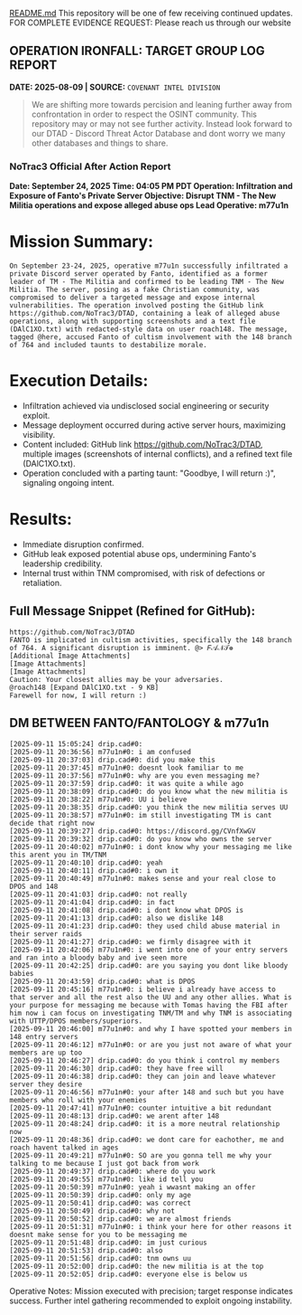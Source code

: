 [README.md](https://github.com/user-attachments/files/21803463/README.md)
This repository will be one of few receiving continued updates. 
FOR COMPLETE EVIDENCE REQUEST: Please reach us through our website 

## OPERATION IRONFALL: TARGET GROUP LOG REPORT
__DATE: 2025-08-09  | SOURCE:__ `COVENANT INTEL DIVISION`

> We are shifting more towards percision and leaning further away from confrontation in order to respect the OSINT community. This repository may or may not see further activity. Instead look forward to our DTAD - Discord Threat Actor Database and dont worry we many other databases and things to share.

### NoTrac3 Official After Action Report
__Date: September 24, 2025
Time: 04:05 PM PDT
Operation: Infiltration and Exposure of Fanto's Private Server
Objective: Disrupt TNM - The New Militia operations and expose alleged abuse ops
Lead Operative: m77u1n__

# Mission Summary:
`On September 23-24, 2025, operative m77u1n successfully infiltrated a private Discord server operated by Fanto, identified as a former leader of TM - The Militia and confirmed to be leading TNM - The New Militia. The server, posing as a fake Christian community, was compromised to deliver a targeted message and expose internal vulnerabilities. The operation involved posting the GitHub link https://github.com/NoTrac3/DTAD, containing a leak of alleged abuse operations, along with supporting screenshots and a text file (DAlC1XO.txt) with redacted-style data on user roach148. The message, tagged @here, accused Fanto of cultism involvement with the 148 branch of 764 and included taunts to destabilize morale.`

# Execution Details:
- Infiltration achieved via undisclosed social engineering or security exploit.
- Message deployment occurred during active server hours, maximizing visibility.
- Content included: GitHub link https://github.com/NoTrac3/DTAD, multiple images (screenshots of internal conflicts), and a refined text file (DAlC1XO.txt).
- Operation concluded with a parting taunt: "Goodbye, I will return :)", signaling ongoing intent.

# Results:
- Immediate disruption confirmed\.
- GitHub leak exposed potential abuse ops, undermining Fanto's leadership credibility.
- Internal trust within TNM compromised, with risk of defections or retaliation.

## Full Message Snippet (Refined for GitHub):
```@here [Image Attachments]
https://github.com/NoTrac3/DTAD
FANTO is implicated in cultism activities, specifically the 148 branch of 764. A significant disruption is imminent. @> 𝐹𝒜𝒩𝒯❁
[Additional Image Attachments]
[Image Attachments]
[Image Attachments]
Caution: Your closest allies may be your adversaries. 
@roach148 [Expand DAlC1XO.txt - 9 KB]
Farewell for now, I will return :)
```

## DM BETWEEN FANTO/FANTOLOGY & m77u1n
```=== FULL MESSAGE HISTORY ===
[2025-09-11 15:05:24] drip.cad#0: 
[2025-09-11 20:36:56] m77u1n#0: i am confused
[2025-09-11 20:37:03] drip.cad#0: did you make this
[2025-09-11 20:37:45] m77u1n#0: doesnt look familiar to me
[2025-09-11 20:37:56] m77u1n#0: why are you even messaging me?
[2025-09-11 20:37:59] drip.cad#0: it was quite a while ago
[2025-09-11 20:38:09] drip.cad#0: do you know what the new militia is
[2025-09-11 20:38:22] m77u1n#0: UU i believe
[2025-09-11 20:38:35] drip.cad#0: you think the new militia serves UU
[2025-09-11 20:38:57] m77u1n#0: im still investigating TM is cant decide that right now
[2025-09-11 20:39:27] drip.cad#0: https://discord.gg/CVnfXwGV
[2025-09-11 20:39:32] drip.cad#0: do you know who owns the server
[2025-09-11 20:40:02] m77u1n#0: i dont know why your messaging me like this arent you in TM/TNM
[2025-09-11 20:40:10] drip.cad#0: yeah
[2025-09-11 20:40:11] drip.cad#0: i own it
[2025-09-11 20:40:49] m77u1n#0: makes sense and your real close to DPOS and 148
[2025-09-11 20:41:03] drip.cad#0: not really
[2025-09-11 20:41:04] drip.cad#0: in fact
[2025-09-11 20:41:08] drip.cad#0: i dont know what DPOS is
[2025-09-11 20:41:13] drip.cad#0: also we dislike 148
[2025-09-11 20:41:23] drip.cad#0: they used child abuse material in their server raids
[2025-09-11 20:41:27] drip.cad#0: we firmly disagree with it
[2025-09-11 20:42:06] m77u1n#0: i went into one of your entry servers and ran into a bloody baby and ive seen more
[2025-09-11 20:42:25] drip.cad#0: are you saying you dont like bloody babies
[2025-09-11 20:43:59] drip.cad#0: what is DPOS
[2025-09-11 20:45:16] m77u1n#0: i believe i already have access to that server and all the rest also the UU and any other allies. What is your purpose for messaging me because with Tomas having the FBI after him now i can focus on investigating TNM/TM and why TNM is associating with UTTP/DPOS members/superiors.
[2025-09-11 20:46:00] m77u1n#0: and why I have spotted your members in 148 entry servers
[2025-09-11 20:46:12] m77u1n#0: or are you just not aware of what your members are up too
[2025-09-11 20:46:27] drip.cad#0: do you think i control my members
[2025-09-11 20:46:30] drip.cad#0: they have free will
[2025-09-11 20:46:38] drip.cad#0: they can join and leave whatever server they desire
[2025-09-11 20:46:56] m77u1n#0: your after 148 and such but you have members who roll with your enemies
[2025-09-11 20:47:41] m77u1n#0: counter intuitive a bit redundant
[2025-09-11 20:48:13] drip.cad#0: we arent after 148
[2025-09-11 20:48:24] drip.cad#0: it is a more neutral relationship now
[2025-09-11 20:48:36] drip.cad#0: we dont care for eachother, me and roach havent talked in ages
[2025-09-11 20:49:21] m77u1n#0: SO are you gonna tell me why your talking to me because I just got back from work
[2025-09-11 20:49:37] drip.cad#0: where do you work
[2025-09-11 20:49:55] m77u1n#0: like id tell you
[2025-09-11 20:50:39] m77u1n#0: yeah i wwasnt making an offer
[2025-09-11 20:50:39] drip.cad#0: only my age
[2025-09-11 20:50:41] drip.cad#0: was correct
[2025-09-11 20:50:49] drip.cad#0: why not
[2025-09-11 20:50:52] drip.cad#0: we are almost friends
[2025-09-11 20:51:31] m77u1n#0: i think your here for other reasons it doesnt make sense for you to be messaging me
[2025-09-11 20:51:48] drip.cad#0: im just curious
[2025-09-11 20:51:53] drip.cad#0: also
[2025-09-11 20:51:56] drip.cad#0: tnm owns uu
[2025-09-11 20:52:00] drip.cad#0: the new militia is at the top
[2025-09-11 20:52:05] drip.cad#0: everyone else is below us
```

Operative Notes:
Mission executed with precision; target response indicates success. Further intel gathering recommended to exploit ongoing instability.
